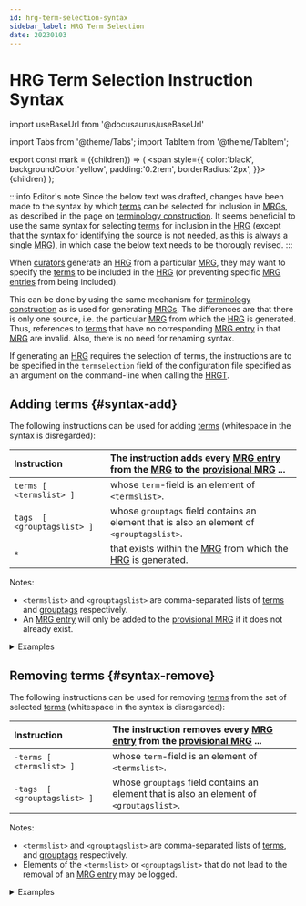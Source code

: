 ```yaml
---
id: hrg-term-selection-syntax
sidebar_label: HRG Term Selection
date: 20230103
---
```


# HRG Term Selection Instruction Syntax

import useBaseUrl from '@docusaurus/useBaseUrl'

import Tabs from '@theme/Tabs';
import TabItem from '@theme/TabItem';

<!-- Use 'Mark' as an HTML tag, e.g. <mark>text to mark</Mark?-->
export const mark = ({children}) => (
  <span style={{ color:'black', backgroundColor:'yellow', padding:'0.2rem', borderRadius:'2px', }}>
    {children}
  </span> );

:::info Editor's note
Since the below text was drafted, changes have been made to the syntax by which [terms](@) can be selected for inclusion in [MRGs](@), as described in the page on [terminology construction](docs/spec-tools/terminology-construction). It seems beneficial to use the same syntax for selecting [terms](@) for inclusion in the [HRG](@) (except that the syntax for [identifying](@) the source is not needed, as this is always a single [MRG](@)), in which case the below text needs to be thorougly revised.
:::

When [curators](@) generate an [HRG](@) from a particular [MRG](@), they may want to specify the [terms](@) to be included in the [HRG](@) (or preventing specific [MRG entries](@) from being included).

This can be done by using the same mechanism for [terminology construction](/docs/spec-tools/terminology-construction) as is used for generating [MRGs](@). The differences are that there is only one source, i.e. the particular [MRG](@) from which the [HRG](@) is generated. Thus, references to [terms](@) that have no corresponding [MRG entry](@) in that [MRG](@) are invalid. Also, there is no need for renaming syntax.



If generating an [HRG](@) requires the selection of terms, the instructions are to be specified in the `termselection` field of the configuration file specified as an argument on the command-line when calling the [HRGT](@).

## Adding terms {#syntax-add}

The following instructions can be used for adding [terms](@) (whitespace in the syntax is disregarded):

| Instruction                | The instruction adds every [MRG entry](@) from the [MRG](@) to the [provisional MRG](@) ... |
| :------------------------- | :--------------------------------------------------------------------- |
| `terms [ <termslist> ]`    | whose `term`-field is an element of `<termslist>`. |
| `tags  [ <grouptagslist> ]`| whose `grouptags` field contains an element that is also an element of `<grouptagslist>`. |
| `*`                        | that exists within the [MRG](@) from which the [HRG](@) is generated. |

Notes:
- `<termslist>` and `<grouptagslist>` are comma-separated lists of [terms](@) and [grouptags](@) respectively.
- An [MRG entry](@) will only be added to the [provisional MRG](@) if it does not already exist.

<details>
<summary>Examples</summary>

| Instruction | What it does when processed |
| :---------- | :---------- |
| `terms[party]` | finds the [MRG entry](@) associated with the [term](@) `party`, and adds it to the selected set of [terms](@). |
| `tags[management,governance]` | finds the [MRG entries](@) associated with the [terms](@) `management` and `governance`, and adds them to the selected set of [terms](@). |
| `*` | selects all [terms](@) from the [MRG](@), and adds them to the selected set of [terms](@). |

</details>

## Removing terms {#syntax-remove}

The following instructions can be used for removing [terms](@) from the set of selected [terms](@) (whitespace in the syntax is disregarded):

| Instruction   | The instruction removes every [MRG entry](@) from the [provisional MRG](@) ... |
| :------------------------- | :--------------------------------------------------------------------- |
| `-terms [ <termslist> ]` | whose `term`-field is an element of `<termslist>`. |
| `-tags  [ <grouptagslist> ]` | whose `grouptags` field contains an element that is also an element of `<groutagslist>`. |

Notes:
- `<termslist>` and `<grouptagslist>` are comma-separated lists of [terms](@), and [grouptags](@) respectively.
- Elements of the `<termslist>` or `<grouptagslist>` that do not lead to the removal of an [MRG entry](@) may be logged.

<details>
<summary>Examples</summary>

| Instruction | What it does when processed |
| :---------- | :---------- |
| `-terms[party, actor]` | removes the [MRG entries](@) that have either `party` or `actor` in its `term` field. |
| `-tags[management]` | removes all [MRG entries](@) that have a [grouptag](@) `management`.  |

</details>
